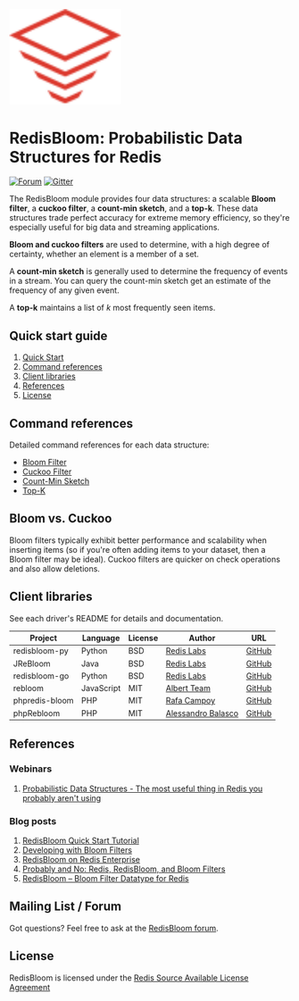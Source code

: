 <img src="images/logo.svg" alt="logo" width="200"/>

# RedisBloom: Probabilistic Data Structures for Redis
[![Forum](https://img.shields.io/badge/Forum-RedisBloom-blue)](https://forum.redislabs.com/c/modules/redisbloom)
[![Gitter](https://badges.gitter.im/RedisLabs/RedisBloom.svg)](https://gitter.im/RedisLabs/RedisBloom?utm_source=badge&utm_medium=badge&utm_campaign=pr-badge)

The RedisBloom module provides four data structures: a scalable **Bloom filter**,  a **cuckoo filter**, a **count-min sketch**, and a **top-k**. These data structures trade perfect accuracy for extreme memory efficiency, so they're especially useful for big data and streaming applications.

**Bloom and cuckoo filters** are used to determine, with a high degree of certainty, whether an element is a member of a set.

A **count-min sketch** is generally used to determine the frequency of events in a stream. You can query the count-min sketch get an estimate of the frequency of any given event.

A **top-k** maintains a list of _k_ most frequently seen items.

## Quick start guide
1. [Quick Start](Quick_Start.md)
1. [Command references](#command-references)
1. [Client libraries](#client-libraries)
1. [References](#references)
1. [License](#license)

## Command references
Detailed command references for each data structure:

* [Bloom Filter](Bloom_Commands.md)
* [Cuckoo Filter](Cuckoo_Commands.md)
* [Count-Min Sketch](CountMinSketch_Commands.md)
* [Top-K](TopK_Commands.md)

## Bloom vs. Cuckoo
Bloom filters typically exhibit better performance and scalability when inserting
items (so if you're often adding items to your dataset, then a Bloom filter may be ideal).
Cuckoo filters are quicker on check operations and also allow deletions.

## Client libraries
See each driver's README for details and documentation.

| Project | Language | License | Author | URL |
| ------- | -------- | ------- | ------ | --- |
| redisbloom-py | Python | BSD | [Redis Labs](https://redislabs.com) | [GitHub](https://github.com/RedisBloom/redisbloom-py) |
| JReBloom | Java | BSD | [Redis Labs](https://redislabs.com) | [GitHub](https://github.com/RedisBloom/JReBloom) |
| redisbloom-go | Python | BSD | [Redis Labs](https://redislabs.com) | [GitHub](https://github.com/RedisBloom/redisbloom-go) |
| rebloom | JavaScript | MIT | [Albert Team](https://cvitae.now.sh/) | [GitHub](https://github.com/albert-team/rebloom) |
| phpredis-bloom | PHP | MIT | [Rafa Campoy](https://github.com/averias) | [GitHub](https://github.com/averias/phpredis-bloom) |
| phpRebloom | PHP | MIT | [Alessandro Balasco](https://github.com/palicao) | [GitHub](https://github.com/palicao/phpRebloom) |


## References
### Webinars
1. [Probabilistic Data Structures - The most useful thing in Redis you probably aren't using](https://youtu.be/dq-0xagF7v8?t=102)

### Blog posts
1. [RedisBloom Quick Start Tutorial](https://docs.redislabs.com/latest/modules/redisbloom/redisbloom-quickstart/)
1. [Developing with Bloom Filters](https://docs.redislabs.com/latest/modules/redisbloom/)
1. [RedisBloom on Redis Enterprise](https://redislabs.com/redis-enterprise/redis-bloom/)
1. [Probably and No: Redis, RedisBloom, and Bloom Filters](https://redislabs.com/blog/redis-redisbloom-bloom-filters/)
1. [RedisBloom – Bloom Filter Datatype for Redis](https://redislabs.com/blog/rebloom-bloom-filter-datatype-redis/)

## Mailing List / Forum
Got questions? Feel free to ask at the [RedisBloom forum](https://forum.redislabs.com/c/modules/redisbloom).

## License
RedisBloom is licensed under the [Redis Source Available License Agreement](LICENSE)
